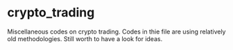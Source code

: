 # crypto_trading
Miscellaneous codes on crypto trading. Codes in thie file are using relatively old methodologies. Still worth to have a look for ideas.
